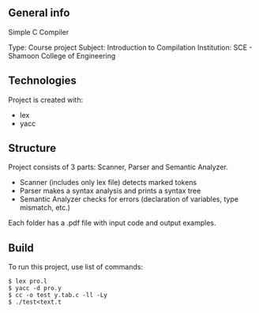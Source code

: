 ## General info
Simple C Compiler 

Type: Course project
Subject: Introduction to Compilation
Institution: SCE - Shamoon College of Engineering
	
## Technologies
Project is created with:
* lex
* yacc

## Structure
Project consists of 3 parts: Scanner, Parser and Semantic Analyzer.

* Scanner (includes only lex file) detects marked tokens
* Parser makes a syntax analysis and prints a syntax tree
* Semantic Analyzer checks for errors (declaration of variables, type mismatch, etc.)

Each folder has a .pdf file with input code and output examples.

## Build
To run this project, use list of commands:

```
$ lex pro.l
$ yacc -d pro.y
$ cc -o test y.tab.c -ll -Ly
$ ./test<text.t
```
